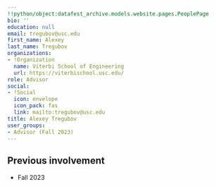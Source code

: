 ```yaml
---
!!python/object:datafest_archive.models.website.pages.PeoplePage
bio: ''
education: null
email: tregubov@usc.edu
first_name: Alexey
last_name: Tregubov
organizations:
- !Organization
  name: Viterbi School of Engineering
  url: https://viterbischool.usc.edu/
role: Advisor
social:
- !Social
  icon: envelope
  icon_pack: fas
  link: mailto:tregubov@usc.edu
title: Alexey Tregubov
user_groups:
- Advisor (Fall 2023)
---
```


## Previous involvement

* Fall 2023